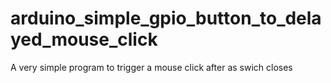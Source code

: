 # arduino_simple_gpio_button_to_delayed_mouse_click
A very simple program to trigger a mouse click after as swich closes
